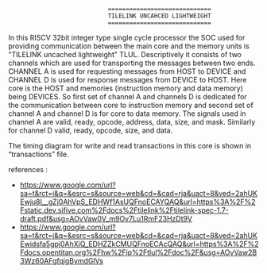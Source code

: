                                 =============================
                                TILELINK UNCAHCED LIGHTWEIGHT
                                =============================
In this RISCV 32bit integer type single cycle processor the SOC used for 
providing communication between the main core and the memory units is 
"TILELINK uncached lightweight" TLUL. Descriptively it consists of two 
channels which are used for transporting the messages between two ends. 
CHANNEL A is used for requesting messages from HOST to DEVICE and 
CHANNEL D is used for response messages from DEVICE to HOST. Here core 
is the HOST and memories (instruction memory and data memory) being DEVICES.
So first set of channel A and channels D is dedicated for the communication 
between core to instruction memory and second set of channel A and 
channel D is for core to data memory. The signals used in channel A are 
valid, ready, opcode, address, data, size, and mask. Similarly for channel D
valid, ready, opcode, size, and data.

The timing diagram for write and read transactions in this core is shown in
“transactions” file.

references : 
* https://www.google.com/url?sa=t&rct=j&q=&esrc=s&source=web&cd=&cad=rja&uact=8&ved=2ahUKEwju8I__gZj0AhVpS_EDHWf1AsUQFnoECAYQAQ&url=https%3A%2F%2Fstatic.dev.sifive.com%2Fdocs%2Ftilelink%2Ftilelink-spec-1.7-draft.pdf&usg=AOvVaw0V_m9Ov7Lu1RmF23HzDt9V
* https://www.google.com/url?sa=t&rct=j&q=&esrc=s&source=web&cd=&cad=rja&uact=8&ved=2ahUKEwidsfa5gpj0AhXiQ_EDHZZkCMUQFnoECAcQAQ&url=https%3A%2F%2Fdocs.opentitan.org%2Fhw%2Fip%2Ftlul%2Fdoc%2F&usg=AOvVaw2B3Wz60AFgfqjgBymdGlVs
